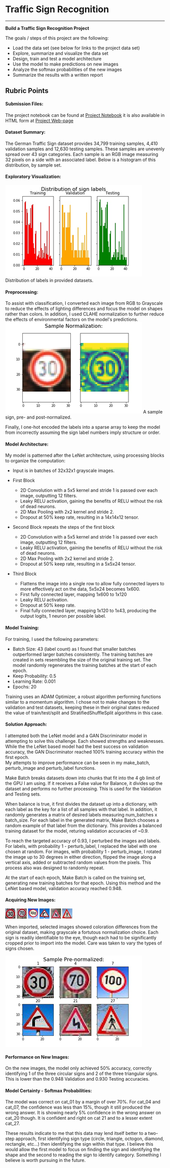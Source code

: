 # **Traffic Sign Recognition** 

---

**Build a Traffic Sign Recognition Project**

The goals / steps of this project are the following:
* Load the data set (see below for links to the project data set)
* Explore, summarize and visualize the data set
* Design, train and test a model architecture
* Use the model to make predictions on new images
* Analyze the softmax probabilities of the new images
* Summarize the results with a written report


[//]: # (Image References)

[Label Distribution]: ./visual/raw_label_dist.jpg "Label Distribution"
[Normalization Sample]: ./visual/norm_sample_image.jpg "Normalization Sample"
[Cat 01]: ./visual/cat_01.jpg "Traffic Sign 1"
[Cat 04]: ./visual/cat_04.jpg "Traffic Sign 2"
[Cat 07]: ./visual/cat_07.jpg "Traffic Sign 3"
[Cat 20]: ./visual/cat_20.jpg "Traffic Sign 4"
[Cat 21]: ./visual/cat_21.jpg "Traffic Sign 5"
[Cat 27]: ./visual/cat_27.jpg "Traffic Sign 6"
[Normalized_new_signs]: ./visual/norm_new_signs.jpg "Normalized New Signs"

## Rubric Points

#### Submission Files:
The project notebook can be found at [Project Notebook](https://github.com/Rob-M-F/CarND-Traffic-Sign-Classifier-Project/blob/master/Traffic_Sign_Classifier.ipynb) it is also available in HTML form at [Project Web-page](https://github.com/Rob-M-F/CarND-Traffic-Sign-Classifier-Project/blob/master/Traffic_Sign_Classifier.html)

#### Dataset Summary:
The German Traffic Sign dataset provides 34,799 training samples, 4,410 validation samples and 12,630 testing samples. These samples are unevenly spread over 43 sign categories. Each sample is an RGB image measuring 32 pixels on a side with an associated label. Below is a histogram of this distribution, by sample set.  

#### Exploratory Visualization:
![alt text][Label Distribution]
Distribution of labels in provided datasets.  

#### Preprocessing:
To assist with classification, I converted each image from RGB to Grayscale to reduce the effects of lighting differences and focus the model on shapes rather than colors. In addition, I used CLAHE normalization to further reduce the effects of environmental factors on the model's predictions.
![alt text][Normalization Sample]
A sample sign, pre- and post-normalized.  

Finally, I one-hot encoded the labels into a sparse array to keep the model from incorrectly assuming the sign label numbers imply structure or order.

#### Model Architecture:
My model is patterned after the LeNet architecture, using processing blocks to organize the computation:
  * Input is in batches of 32x32x1 grayscale images.
  
  * First Block
    - 2D Convolution with a 5x5 kernel and stride 1 is passed over each image, outputting 12 filters.
    - Leaky RELU activation, gaining the benefits of RELU without the risk of dead neurons.
    - 2D Max Pooling with 2x2 kernel and stride 2.
    - Dropout at 50% keep rate, resulting in a 14x14x12 tensor.
    
  * Second Block repeats the steps of the first block
    - 2D Convolution with a 5x5 kernel and stride 1 is passed over each image, outputting 12 filters.
    - Leaky RELU activation, gaining the benefits of RELU without the risk of dead neurons.
    - 2D Max Pooling with 2x2 kernel and stride 2.
    - Dropout at 50% keep rate, resulting in a 5x5x24 tensor.
    
  * Third Block
    - Flattens the image into a single row to allow fully connected layers to more effectively act on the data, 5x5x24 becomes 1x600.
    - First fully connected layer, mapping 1x600 to 1x120
    - Leaky RELU activation.
    - Dropout at 50% keep rate.
    - Final fully connected layer, mapping 1x120 to 1x43, producing the output logits, 1 neuron per possible label.

#### Model Training:
For training, I used the following parameters:
  * Batch Size: 43 (label count) as I found that smaller batches outperformed larger batches consistently. The training batches are created in sets resembling the size of the original training set. The model randomly regenerates the training batches at the start of each epoch.
  * Keep Probability: 0.5
  * Learning Rate: 0.001
  * Epochs: 20
  
  Training uses an ADAM Optimizer, a robust algorithm performing functions similar to a momentum algorithm.  I chose not to make changes to the validation and test datasets, keeping these in their original states reduced the value of train/test/split and StratifiedShuffleSplit algorithms in this case.

#### Solution Approach:
I attempted both the LeNet model and a GAN Discriminator model in attempting to solve this challenge. Each showed strengths and weaknesses. While the the LeNet based model had the best success on validation accuracy, the GAN Discriminator reached 100% training accuracy within the first epoch.  
My attempts to improve performance can be seen in my make_batch, perturb_image and perturb_label functions.  

Make Batch breaks datasets down into chunks that fit into the 4 gb limit of the GPU I am using. If it receives a False value for Balance, it divides up the dataset and performs no further processing. This is used for the Validation and Testing sets. 

When balance is true, it first divides the dataset up into a dictionary, with each label as the key for a list of all samples with that label. In addition, it randomly generates a matrix of desired labels measuring num_batches x batch_size. For each label in the generated matrix, Make Batch chooses a random example of that label from the dictionary. This provides a balanced training dataset for the model, returing validation accuracies of ~0.9. 

To reach the targeted accuracy of 0.93, I perturbed the images and labels. For labels, with probability 1 - perturb_label, I replaced the label with one chosen at random. For images, with probability 1 - perturb_image, I rotated the image up to 30 degrees in either direction, flipped the image along a vertical axis, added or subtracted random values from the pixels. This process also was designed to randomly repeat.  

At the start of each epoch, Make Batch is called on the training set, generating new training batches for that epoch. Using this method and the LeNet based model, validation accuracy reached 0.948.

#### Acquiring New Images:
![alt text][Cat 01]
![alt text][Cat 04]
![alt text][Cat 07]
![alt text][Cat 20]
![alt text][Cat 21]
![alt text][Cat 27]

When imported, selected images showed coloration differences from the original dataset, making grayscale a fortutous normalization choice. Each sign is readily identifiable to the eye, though each had to be significantly cropped prior to import into the model. Care was taken to vary the types of signs chosen.  

![alt text][Normalized_new_signs]

#### Performance on New Images:
On the new images, the model only achieved 50% accuracy, correctly identifying 1 of the three circular signs and 2 of the three triangular signs. This is lower than the 0.948 Validation and 0.930 Testing accuracies.  

#### Model Certainty - Softmax Probabilities:
The model was correct on cat_01 by a margin of over 70%. For cat_04 and cat_07, the confidence was less than 15%, though it still produced the wrong answer. It is showing nearly 5% confidence in the wrong answer on cat_20 though.  It is confident and right on cat 21 and to a lesser extent cat_27.

These results indicate to me that this data may lend itself better to a two-step approach, first identifying sign type (circle, triangle, octogon, diamond, rectangle, etc...) then identifying the sign within that type. I believe this would allow the first model to focus on finding the sign and identifying the shape and the second to reading the sign to identify category. Something I believe is worth pursuing in the future.
